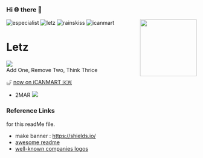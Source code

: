 ### Hi 🌐 there 👋
![especialist](https://img.shields.io/badge/0-especialist.org-black) 
![letz](https://img.shields.io/badge/1-letz-blue)
![rainskiss](https://img.shields.io/badge/2-rainskiss-green)
![icanmart](https://img.shields.io/badge/3-icanmart-critical)
<img align="right" src="https://avatars.githubusercontent.com/u/22319355?v=4" width="150" />
<h1> Letz </h1>
<a href="https://twitter.com/home"><div><img src="https://img.shields.io/twitter/url?url=https%3A%2F%2Fgithub.com%2Fletz0703%2Fletz0703%2Fblob%2Fmaster%2FREADME.md"></div></a>
 Add One, Remove Two, Think Thrice


𖦣 <a href="https://www.especialist.org/0909"> now on iCANMART  🇰🇷</a>
- 2MAR <a href="https://www.udemy.com/home/my-courses/learning/"><img src="https://img.shields.io/badge/learning-js-red"></a>

### Reference Links 
for this readMe file.
 - make banner : https://shields.io/ 
 - [awesome readme](https://github.com/abhisheknaiidu/awesome-github-profile-readme)
 - [well-known companies logos](https://simpleicons.org)



